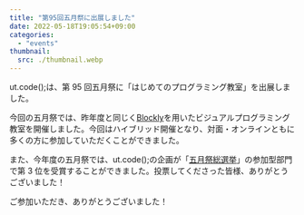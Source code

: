 ```yaml
---
title: "第95回五月祭に出展しました"
date: 2022-05-18T19:05:54+09:00
categories:
  - "events"
thumbnail:
  src: ./thumbnail.webp
---
```


ut.code();は、第 95 回五月祭に「はじめてのプログラミング教室」を出展しました。

今回の五月祭では、昨年度と同じく[Blockly](https://developers.google.com/blockly)を用いたビジュアルプログラミング教室を開催しました。今回はハイブリッド開催となり、対面・オンラインともに多くの方に参加していただくことができました。

また、今年度の五月祭では、ut.code();の企画が「[五月祭総選挙](https://gogatsusai.jp/95/visitor/awards)」の参加型部門で第 3 位を受賞することができました。投票してくださった皆様、ありがとうございました！

ご参加いただき、ありがとうございました！
